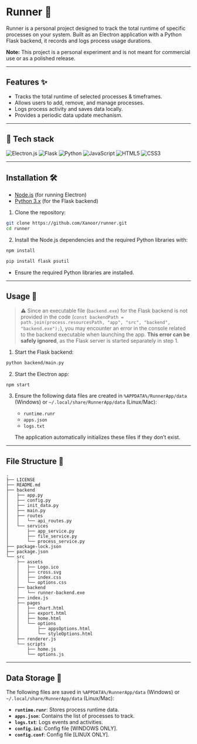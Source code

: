 # Runner 🎯

Runner is a personal project designed to track the total runtime of specific processes on your system. Built as an Electron application with a Python Flask backend, it records and logs process usage durations.

**Note:** This project is a personal experiment and is not meant for commercial use or as a polished release.

---

## Features ✨

-   Tracks the total runtime of selected processes & timeframes.
-   Allows users to add, remove, and manage processes.
-   Logs process activity and saves data locally.
-   Provides a periodic data update mechanism.

---

## 🚀 Tech stack

![Electron.js](https://img.shields.io/badge/Electron-191970?style=for-the-badge&logo=Electron&logoColor=white)
![Flask](https://img.shields.io/badge/flask-%23000.svg?style=for-the-badge&logo=flask&logoColor=white)
![Python](https://img.shields.io/badge/python-3670A0?style=for-the-badge&logo=python&logoColor=ffdd54)
![JavaScript](https://img.shields.io/badge/javascript-%23323330.svg?style=for-the-badge&logo=javascript&logoColor=%23F7DF1E)
![HTML5](https://img.shields.io/badge/html5-%23E34F26.svg?style=for-the-badge&logo=html5&logoColor=white)
![CSS3](https://img.shields.io/badge/css3-%231572B6.svg?style=for-the-badge&logo=css3&logoColor=white)

---

## Installation 🛠️

-   [Node.js](https://nodejs.org/) (for running Electron)
-   [Python 3.x](https://www.python.org/) (for the Flask backend)

1. Clone the repository:

```bash
git clone https://github.com/Xanoor/runner.git
cd runner
```

2. Install the Node.js dependencies and the required Python libraries with:

```bash
npm install
```

```bash
pip install flask psutil
```

-   Ensure the required Python libraries are installed.

---

## Usage 🚀

> ⚠️ Since an executable file (`backend.exe`) for the Flask backend is not provided in the code (`const backendPath = path.join(process.resourcesPath, "app", "src", "backend", "backend.exe");`), you may encounter an error in the console related to the backend executable when launching the app. **This error can be safely ignored**, as the Flask server is started separately in step 1.

1. Start the Flask backend:

```bash
python backend/main.py
```

2. Start the Electron app:

```bash
npm start
```

3. Ensure the following data files are created in `%APPDATA%/RunnerApp/data` (Windows) or `~/.local/share/RunnerApp/data` (Linux/Mac):

    - `runtime.runr`
    - `apps.json`
    - `logs.txt`

    The application automatically initializes these files if they don’t exist.

---

## File Structure 📂

```plaintext
.
├── LICENSE
├── README.md
├── backend
│   ├── app.py
│   ├── config.py
│   ├── init_data.py
│   ├── main.py
│   ├── routes
│   │   └── api_routes.py
│   └── services
│       ├── app_service.py
│       ├── file_service.py
│       └── process_service.py
├── package-lock.json
├── package.json
└── src
    ├── assets
    │   ├── Logo.ico
    │   ├── cross.svg
    │   ├── index.css
    │   └── options.css
    ├── backend
    │   └── runner-backend.exe
    ├── index.js
    ├── pages
    │   ├── chart.html
    │   ├── export.html
    │   ├── home.html
    │   └── options
    │       ├── appsOptions.html
    │       └── styleOptions.html
    ├── renderer.js
    └── scripts
        ├── home.js
        └── options.js
```

---

## Data Storage 💾

The following files are saved in `%APPDATA%/RunnerApp/data` (Windows) or `~/.local/share/RunnerApp/data` (Linux/Mac):

-   **`runtime.runr`**: Stores process runtime data.
-   **`apps.json`**: Contains the list of processes to track.
-   **`logs.txt`**: Logs events and activities.
-   **`config.ini`**: Config file [WINDOWS ONLY].
-   **`config.conf`**: Config file [LINUX ONLY].
